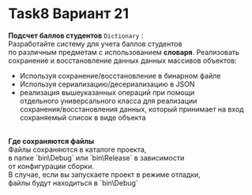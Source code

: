 # Task8 Вариант 21
<strong>Подсчет баллов студентов</strong> `Dictionary` :<br>
Разработайте систему для учета баллов студентов <br>
по различным предметам с использованием <strong>словаря</strong>.
Реализовать сохранение и восстановление данных данных массивов объектов:<br>
<ul>
  <li>Используя сохранение/восстановление в бинарном файле</li>
  <li>Используя сериализацию/десериализацию в JSON</li>
  <li>реализация вышеуказанных операций при помощи <br>
    отдельного универсального класса для реализации <br>
    сохранения/восстановления данных, который принимает на вход <br>
    сохраняемый список в виде объекта</li>
</ul>
<br>
<strong> Где сохраняются файлы</strong><br>
Файлы сохраняются в каталоге проекта,<br> 
в папке `bin\Debug` или `bin\Release` в зависимости <br>
от конфигурации сборки. <br>
В случае, если вы запускаете проект в режиме отладки, <br>
файлы будут находиться в `bin\Debug`
